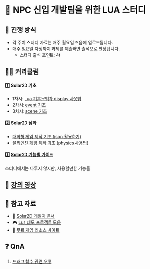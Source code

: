 # 🐣 NPC 신입 개발팀을 위한 LUA 스터디

## 🌳 진행 방식
* 각 주차 스터디 자료는 매주 월요일 즈음에 업로드됩니다.
* 매주 일요일 자정까지 과제를 제출하면 출석으로 인정됩니다.
	- 스터디 출석 포인트: 4t

## 👩‍🏫 커리큘럼
#### 1️⃣ Solar2D 기초
* 1차시: [Lua 기본문법과 display 사용법](./study/week01.md)
* 2차시: [event 기초](./study/week02.md)
* 3차시: [scene 기초](./study/week03.md)

#### 2️⃣ Solar2D 심화
* [대화형 게임 제작 기초 (json 활용하기)](./study/week04_1.md)
* [물리엔진 게임 제작 기초 (physics 사용법)](./study/week04_2.md)

#### 3️⃣ [Solar2D 기능별 가이드](./study/guide.md)
스터디에서는 다루지 않지만, 사용할만한 기능들

## 🎥 [강의 영상](https://www.youtube.com/playlist?list=PLga3qWRlaoi7n1gggte-CWx3YYsGt4QkK)

## 📌 참고 자료
* 🧡 [Solar2D 개발자 문서](https://docs.coronalabs.com/)
* 🎮 [Lua 데모 프로젝트 모음](https://docs.coronalabs.com/guide/programming/index.html#demo-projects)
* 🎨 [무료 게임 리소스 사이트](https://www.kenney.nl/assets)

## ❓ QnA
1. [드래그 함수 관련 오류](QnA/01.md)


